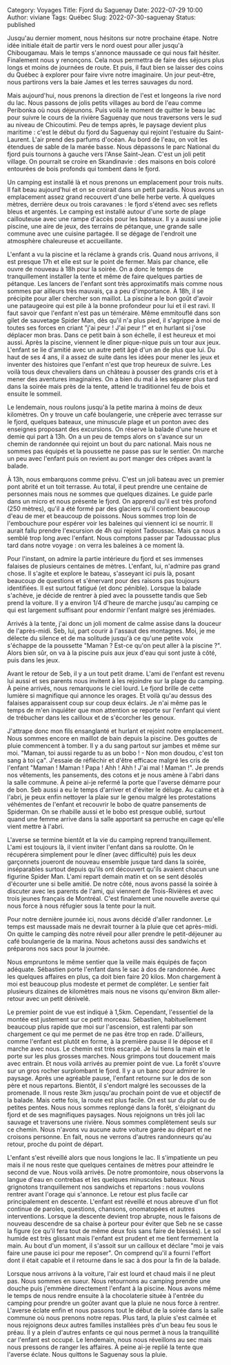 Category: Voyages
Title: Fjord du Saguenay
Date: 2022-07-29 10:00
Author: viviane
Tags: Québec
Slug: 2022-07-30-saguenay
Status: published

Jusqu'au dernier moment, nous hésitons sur notre prochaine étape. Notre idée initiale était de partir vers le nord ouest pour aller jusqu'à Chibougamau. Mais le temps s'annonce maussade ce qui nous fait hésiter. Finalement nous y renonçons. Cela nous permettra de faire des séjours plus longs et moins de journées de route. Et puis, il faut bien se laisser des coins du Québec à explorer pour faire vivre notre imaginaire. Un jour peut-être, nous partirons vers la baie James et les terres sauvages du nord.

Mais aujourd'hui, nous prenons la direction de l'est et longeons la rive nord du lac. Nous passons de jolis petits villages au bord de l'eau comme Peribonka où nous déjeunons. Puis voilà le moment de quitter le beau lac pour suivre le cours de la rivière Saguenay que nous traversons vers le sud au niveau de Chicoutimi. Peu de temps après, le paysage devient plus maritime : c'est le début du fjord du Saguenay qui rejoint l'estuaire du Saint-Laurent. L'air prend des parfums d'océan. Au bord de l'eau, on voit les étendues de sable de la marée basse. Nous dépassons le parc National du fjord puis tournons à gauche vers l'Anse Saint-Jean. C'est un joli petit village. On pourrait se croire en Skandinavie : des maisons en bois coloré entourées de bois profonds qui tombent dans le fjord.

Un camping est installé là et nous prenons un emplacement pour trois nuits. Il fait beau aujourd'hui et on se croirait dans un petit paradis. Nous avons un emplacement assez grand recouvert d'une belle herbe verte. À quelques mètres, derrière deux ou trois caravanes : le fjord s'étend avec ses reflets bleus et argentés. Le camping est installé autour d'une sorte de plage caillouteuse avec une rampe d'accès pour les bateaux. Il y a aussi une jolie piscine, une aire de jeux, des terrains de pétanque, une grande salle commune avec une cuisine partagée. Il se dégage de l'endroit une atmosphère chaleureuse et accueillante.

L'enfant a vu la piscine et la réclame à grands cris. Quand nous arrivons, il est presque 17h et elle est sur le point de fermer. Mais par chance, elle ouvre de nouveau à 18h pour la soirée. On a donc le temps de tranquillement installer la tente et même de faire quelques parties de pétanque. Les lancers de l'enfant sont très approximatifs mais comme nous sommes par ailleurs très mauvais, ça a peu d'importance. À 18h, il se précipite pour aller chercher son maillot. La piscine a le bon goût d'avoir une pataugeoire qui est pile à la bonne profondeur pour lui et il est ravi. Il faut savoir que l'enfant n'est pas un téméraire. Même emmitouflé dans son gilet de sauvetage Spider Man, dès qu'il n'a plus pied, il s'agrippe à moi de toutes ses forces en criant "j'ai peur ! J'ai peur !" et en hurlant si j'ose déplacer mon bras. Dans ce petit bain à son échelle, il est heureux et moi aussi. Après la piscine, viennent le dîner pique-nique puis un tour aux jeux. L'enfant se lie d'amitié avec un autre petit âgé d'un an de plus que lui. Du haut de ses 4 ans, il a assez de suite dans les idées pour mener les jeux et inventer des histoires que l'enfant n'est que trop heureux de suivre. Les voilà tous deux chevaliers dans un château à pousser des grands cris et à mener des aventures imaginaires. On a bien du mal à les séparer plus tard dans la soirée mais près de la tente, attend le traditionnel feu de bois et ensuite le sommeil.

Le lendemain, nous roulons jusqu'à la petite marina à moins de deux kilomètres. On y trouve un café boulangerie, une crêperie avec terrasse sur le fjord, quelques bateaux, une minuscule plage et un ponton avec des enseignes proposant des excursions. On réserve la balade d'une heure et demie qui part à 13h. On a un peu de temps alors on s'avance sur un chemin de randonnée qui rejoint un bout du parc national. Mais nous ne sommes pas équipés et la poussette ne passe pas sur le sentier. On marche un peu avec l'enfant puis on revient au port manger des crêpes avant la balade.

À 13h, nous embarquons comme prévu. C'est un joli bateau avec un premier pont abrité et un toit terrasse. Au total, il peut prendre une centaine de personnes mais nous ne sommes que quelques dizaines. Le guide parle dans un micro et nous présente le fjord. On apprend qu'il est très profond (250 mètres), qu'il a été formé par des glaciers qu'il contient beaucoup d'eau de mer et beaucoup de poissons. Nous sommes trop loin de l'embouchure pour espérer voir les baleines qui viennent ici se nourrir. Il aurait fallu prendre l'excursion de 4h qui rejoint Tadoussac. Mais ça nous a semblé trop long avec l'enfant. Nous comptons passer par Tadoussac plus tard dans notre voyage : on verra les baleines à ce moment là.

Pour l'instant, on admire la partie intérieure du fjord et ses immenses falaises de plusieurs centaines de mètres. L'enfant, lui, n'admire pas grand chose. Il s'agite et explore le bateau, s'asseyant ici puis là, posant beaucoup de questions et s'énervant pour des raisons pas toujours identifiées. Il est surtout fatigué (et donc pénible). Lorsque la balade s'achève, je décide de rentrer à pied avec la poussette tandis que Seb prend la voiture. Il y a environ 1/4 d'heure de marche jusqu'au camping ce qui est largement suffisant pour endormir l'enfant malgré ses jérémiades.

Arrivés à la tente, j'ai donc un joli moment de calme assise dans la douceur de l'après-midi. Seb, lui, part courir à l'assaut des montagnes. Moi, je me délecte du silence et de ma solitude jusqu'à ce qu'une petite voix s'échappe de la poussette "Maman ? Est-ce qu'on peut aller à la piscine ?". Alors bien sûr, on va à la piscine puis aux jeux d'eau qui sont juste à côté, puis dans les jeux.

Avant le retour de Seb, il y a un tout petit drame. L'ami de l'enfant est revenu lui aussi et ses parents nous invitent à les rejoindre sur la plage du camping. À peine arrivés, nous remarquons le ciel lourd. Le fjord brille de cette lumière si magnifique qui annonce les orages. Et voilà qu'au dessus des falaises apparaissent coup sur coup deux éclairs. Je n'ai même pas le temps de m'en inquiéter que mon attention se reporte sur l'enfant qui vient de trébucher dans les cailloux et de s'écorcher les genoux.

J'attrape donc mon fils ensanglanté et hurlant et rejoint notre emplacement. Nous sommes encore en maillot de bain depuis la piscine. Des gouttes de pluie commencent à tomber. Il y a du sang partout sur jambes et même sur moi. "Maman, toi aussi regarde tu as un bobo ! - Non mon doudou, c'est ton sang à toi ça". J'essaie de réfléchir et d'être efficace malgré les cris de l'enfant "Maman ! Maman ! Papa ! Ahh ! Ahh ! J'ai mal ! Maman !". Je prends nos vêtements, les pansements, des cotons et je nous amène à l'abri dans la salle commune. À peine ai-je refermé la porte que l'averse démarre pour de bon. Seb aussi a eu le temps d'arriver et d'éviter le déluge. Au calme et à l'abri, je peux enfin nettoyer la plaie sur le genou malgré les protestations véhémentes de l'enfant et recouvrir le bobo de quatre pansements de Spiderman. On se rhabille aussi et le bobo est presque oublié, surtout quand une femme arrive dans la salle apportant sa perruche en cage qu'elle vient mettre à l'abri.

L'averse se termine bientôt et la vie du camping reprend tranquillement. L'ami est toujours là, il vient inviter l'enfant dans sa roulotte. On le récupérera simplement pour le dîner (avec difficulté) puis les deux garçonnets joueront de nouveau ensemble jusque tard dans la soirée, inséparables surtout depuis qu'ils ont découvert qu'ils avaient chacun une figurine Spider Man. L'ami repart demain matin et on se sent désolés d'écourter une si belle amitié. De notre côté, nous avons passé la soirée à discuter avec les parents de l'ami, qui viennent de Trois-Rivières et avec trois jeunes français de Montréal. C'est finalement une nouvelle averse qui nous force à nous réfugier sous la tente pour la nuit.

Pour notre dernière journée ici, nous avons décidé d'aller randonner. Le temps est maussade mais ne devrait tourner à la pluie que cet après-midi. On quitte le camping dès notre réveil pour aller prendre le petit-déjeuner au café boulangerie de la marina. Nous achetons aussi des sandwichs et préparons nos sacs pour la journée.

Nous empruntons le même sentier que la veille mais équipés de façon adéquate. Sébastien porte l'enfant dans le sac à dos de randonnée. Avec les quelques affaires en plus, ça doit bien faire 20 kilos. Mon chargement à moi est beaucoup plus modeste et permet de compléter. Le sentier fait plusieurs dizaines de kilomètres mais nous ne visons qu'environ 8km aller-retour avec un petit dénivelé.

Le premier point de vue est indiqué à 1,5km. Cependant, l'essentiel de la montée est justement sur ce petit morceau. Sébastien, habituellement beaucoup plus rapide que moi sur l'ascension, est ralenti par son chargement ce qui me permet de ne pas être trop en rade. D'ailleurs, comme l'enfant est plutôt en forme, à la première pause il le dépose et il marche avec nous. Le chemin est très escarpé. Je lui tiens la main et le porte sur les plus grosses marches. Nous grimpons tout doucement mais avec entrain. Et nous voilà arrivés au premier point de vue. La forêt s'ouvre sur un gros rocher surplombant le fjord. Il y a un banc pour admirer le paysage. Après une agréable pause, l'enfant retourne sur le dos de son père et nous repartons. Bientôt, il s'endort malgré les secousses de la promenade. Il nous reste 3km jusqu'au prochain point de vue et objectif de la balade. Mais cette fois, la route est plus facile. On est sur du plat ou de petites pentes. Nous nous sommes replongé dans la forêt, s'éloignant du fjord et de ses magnifiques paysages. Nous rejoignons un très joli lac sauvage et traversons une rivière. Nous sommes complètement seuls sur ce chemin. Nous n'avons vu aucune autre voiture garée au départ et ne croisons personne. En fait, nous ne verrons d'autres randonneurs qu'au retour, proche du point de départ.

L'enfant s'est réveillé alors que nous longions le lac. Il s'impatiente un peu mais il ne nous reste que quelques centaines de mètres pour atteindre le second de vue. Nous voilà arrivés. De notre promontoire, nous observons la langue d'eau en contrebas et les quelques minuscules bateaux. Nous grignotons tranquillement nos sandwichs et repartons : nous voulons rentrer avant l'orage qui s'annonce. Le retour est plus facile car principalement en descente. L'enfant est réveillé et nous abreuve d'un flot continue de paroles, questions, chansons, onomatopées et autres interventions. Lorsque la descente devient trop abrupte, nous le faisons de nouveau descendre de sa chaise à porteur pour éviter que Seb ne se casse la figure (ce qu'il fera tout de même deux fois sans faire de blessés). Le sol humide est très glissant mais l'enfant est prudent et me tient fermement la main. Au bout d'un moment, il s'assoit sur un cailloux et déclare "moi je vais faire une pause ici pour me reposer". On comprend qu'il a fourni l'effort dont il était capable et il retourne dans le sac à dos pour la fin de la balade.

Lorsque nous arrivons à la voiture, l'air est lourd et chaud mais il ne pleut pas. Nous sommes en sueur. Nous retournons au camping prendre une douche puis j'emmène directement l'enfant à la piscine. Nous avons même le temps de nous rendre ensuite à la chocolaterie située à l'entrée du camping pour prendre un goûter avant que la pluie ne nous force à rentrer. L'averse éclate enfin et nous passons tout le début de la soirée dans la salle commune où nous prenons notre repas. Plus tard, la pluie s'est calmée et nous rejoignons deux autres familles installées près d'un beau feu sous le préau. Il y a plein d'autres enfants ce qui nous permet à nous la tranquillité car l'enfant est occupé. Le lendemain, nous nous réveillons au sec mais nous pressons de ranger les affaires. À peine ai-je replié la tente que l'averse éclate. Nous quittons le Saguenay sous la pluie.
